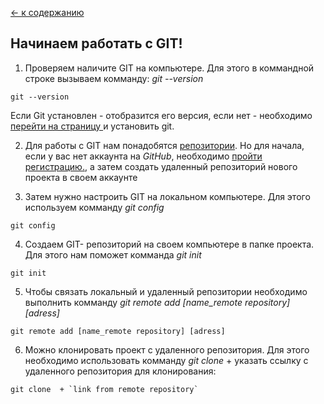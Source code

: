 [<- к содержанию](./readme.md)

## Начинаем работать с GIT!
1. Проверяем наличите GIT на компьютере. Для этого в коммандной строке вызываем комманду: _git --version_ 
 ```bash=
 git --version
 ```

Если Git установлен - отобразится его версия, если нет  - необходимо [перейти на страницу ](https://git-scm.com/download/win) и установить git. 

2. Для работы с GIT нам понадобятся [репозитории](./repository.md). Но для начала, если у вас нет аккаунта на *GitHub*, необходимо [пройти регистрацию.]( https://github.com/), а затем создать удаленный репозиторий нового проекта в своем аккаунте

3. Затем нужно настроить GIT на локальном компьютере. Для этого используем комманду  _git config_

```bash=
git config
```

4. Создаем GIT- репозиторий на своем компьютере в папке проекта. Для этого нам поможет комманда _git init_

```bash=
git init
```
5. Чтобы связать локальный и удаленный репозитории необходимо выполнить комманду _git remote add [name_remote repository] [adress]_

```bash=
git remote add [name_remote repository] [adress]
```

6. Можно клонировать проект с удаленного репозитория. Для этого необходимо использовать комманду _git clone_ + указать ссылку с удаленного репозитория для клонирования: 

```bash=
git clone  + `link from remote repository`
```